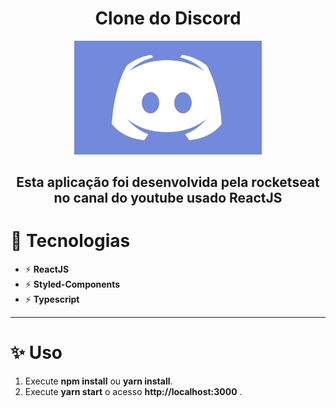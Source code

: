 # <center>**Clone do Discord**</center>
<div align="center">
    <img src="./src/assets/discord.jpg" alt="discord" width="300px">
</div> 

## <center>**Esta aplicação foi desenvolvida pela rocketseat no canal do youtube usado ReactJS**</center> 

# 🚀 Tecnologias 
* ⚡ **ReactJS**
* ⚡ **Styled-Components**
* ⚡ **Typescript** 
*** 

# ✨ Uso 
1. Execute **npm install** ou **yarn install**.
2. Execute **yarn start** o acesso **http://localhost:3000** .